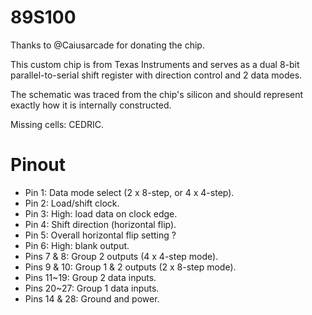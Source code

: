 # 89S100

Thanks to @Caiusarcade for donating the chip.

This custom chip is from Texas Instruments and serves as a dual 8-bit parallel-to-serial shift register with direction control and 2 data modes.

The schematic was traced from the chip's silicon and should represent exactly how it is internally constructed.

Missing cells: CEDRIC.

# Pinout

* Pin 1: Data mode select (2 x 8-step, or 4 x 4-step).
* Pin 2: Load/shift clock.
* Pin 3: High: load data on clock edge.
* Pin 4: Shift direction (horizontal flip).
* Pin 5: Overall horizontal flip setting ?
* Pin 6: High: blank output.
* Pins 7 & 8: Group 2 outputs (4 x 4-step mode).
* Pins 9 & 10: Group 1 & 2 outputs (2 x 8-step mode).
* Pins 11~19: Group 2 data inputs.
* Pins 20~27: Group 1 data inputs.
* Pins 14 & 28: Ground and power.
